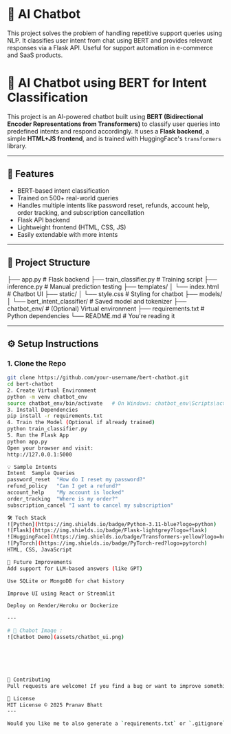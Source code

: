 # 🤖 AI Chatbot

This project solves the problem of handling repetitive support queries using NLP. It classifies user intent from chat using BERT and provides relevant responses via a Flask API. Useful for support automation in e-commerce and SaaS products.


# 🤖 AI Chatbot using BERT for Intent Classification

This project is an AI-powered chatbot built using **BERT (Bidirectional Encoder Representations from Transformers)** to classify user queries into predefined intents and respond accordingly. It uses a **Flask backend**, a simple **HTML+JS frontend**, and is trained with HuggingFace's `transformers` library.

---

## 🚀 Features

- BERT-based intent classification
- Trained on 500+ real-world queries
- Handles multiple intents like password reset, refunds, account help, order tracking, and subscription cancellation
- Flask API backend
- Lightweight frontend (HTML, CSS, JS)
- Easily extendable with more intents

---

## 📁 Project Structure

├── app.py # Flask backend
├── train_classifier.py # Training script
├── inference.py # Manual prediction testing
├── templates/
│ └── index.html # Chatbot UI
├── static/
│ └── style.css # Styling for chatbot
├── models/
│ └── bert_intent_classifier/ # Saved model and tokenizer
├── chatbot_env/ # (Optional) Virtual environment
├── requirements.txt # Python dependencies
└── README.md # You're reading it

---

## ⚙️ Setup Instructions

### 1. Clone the Repo
```bash
git clone https://github.com/your-username/bert-chatbot.git
cd bert-chatbot
2. Create Virtual Environment
python -m venv chatbot_env
source chatbot_env/bin/activate   # On Windows: chatbot_env\Scripts\activate
3. Install Dependencies
pip install -r requirements.txt
4. Train the Model (Optional if already trained)
python train_classifier.py
5. Run the Flask App
python app.py
Open your browser and visit:
http://127.0.0.1:5000

💡 Sample Intents
Intent	Sample Queries
password_reset	"How do I reset my password?"
refund_policy	"Can I get a refund?"
account_help	"My account is locked"
order_tracking	"Where is my order?"
subscription_cancel	"I want to cancel my subscription"

🛠️ Tech Stack
![Python](https://img.shields.io/badge/Python-3.11-blue?logo=python)
![Flask](https://img.shields.io/badge/Flask-lightgrey?logo=flask)
![HuggingFace](https://img.shields.io/badge/Transformers-yellow?logo=huggingface)
![PyTorch](https://img.shields.io/badge/PyTorch-red?logo=pytorch)
HTML, CSS, JavaScript

🧠 Future Improvements
Add support for LLM-based answers (like GPT)

Use SQLite or MongoDB for chat history

Improve UI using React or Streamlit

Deploy on Render/Heroku or Dockerize

---

# 🤖 Chabot Image :
![Chatbot Demo](assets/chatbot_ui.png)






🤝 Contributing
Pull requests are welcome! If you find a bug or want to improve something, open an issue first.

📜 License
MIT License © 2025 Pranav Bhatt
---

Would you like me to also generate a `requirements.txt` or `.gitignore`?
